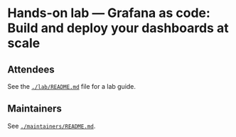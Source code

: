 # Hands-on lab — Grafana as code: Build and deploy your dashboards at scale

## Attendees

See the [`./lab/README.md`](./lab/README.md) file for a lab guide.

## Maintainers

See [`./maintainers/README.md`](./maintainers/README.md).

